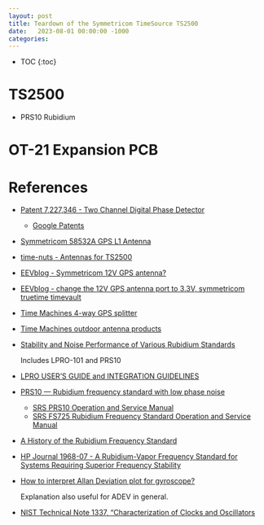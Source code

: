 ```yaml
---
layout: post
title: Teardown of the Symmetricom TimeSource TS2500
date:   2023-08-01 00:00:00 -1000
categories:
---
```


* TOC
{:toc}


# TS2500

* PRS10 Rubidium

# OT-21 Expansion PCB

# References

* [Patent 7,227,346 - Two Channel Digital Phase Detector](http://ftb.ko4bb.com/manuals/71.198.0.176/Symmetricom_digital_phase_detector_patent_7227346.pdf)

    * [Google Patents](https://patents.google.com/patent/US7227346B1/en?oq=7227346)

* [Symmetricom 58532A GPS L1 Antenna](http://ftb.ko4bb.com/manuals/71.198.0.176/Symmetricom_58532A__GPS_L1_Reference_Antenna_Datasheet.pdf)

* [time-nuts - Antennas for TS2500](https://www.mail-archive.com/time-nuts@febo.com/msg91552.html)

* [EEVblog - Symmetricom 12V GPS antenna?](https://www.eevblog.com/forum/metrology/symmetricom-12v-gps-antenna/)

* [EEVblog - change the 12V GPS antenna port to 3.3V, symmetricom truetime timevault](https://www.eevblog.com/forum/metrology/change-the-12v-gps-antenna-port-to-3-3v-symmetricom-truetime-timevault)

* [Time Machines 4-way GPS splitter](https://timemachinescorp.com/product/4-way-gps-splitter/)

* [Time Machines outdoor antenna products](https://www.timemachinescorp.com/wp-content/uploads/Outdoor-Antenna-Products-2.pdf)


* [Stability and Noise Performance of Various Rubidium Standards](http://www.ke5fx.com/rb.htm)

    Includes LPRO-101 and PRS10

* [LPRO USER’S GUIDE and INTEGRATION GUIDELINES](http://www.ham-radio.com/sbms/LPRO-101.pdf)

* [PRS10 — Rubidium frequency standard with low phase noise](https://www.thinksrs.com/downloads/pdfs/catalog/PRS10c.pdf)

  * [SRS PRS10 Operation and Service Manual](https://www.thinksrs.com/downloads/pdfs/manuals/PRS10m.pdf)
  * [SRS FS725 Rubidium Frequency Standard Operation and Service Manual](https://www.thinksrs.com/downloads/pdfs/manuals/FS725m.pdf)

* [A History of the Rubidium Frequency Standard](https://www.wriley.com/A%20History%20of%20the%20Rubidium%20Frequency%20Standard.pdf)

* [HP Journal 1968-07 - A Rubidium-Vapor Frequency Standard for Systems Requiring Superior Frequency Stability](http://diyhpl.us/~nmz787/hp_journal/www.hpl.hp.com/hpjournal/pdfs/IssuePDFs/1968-07.pdf)

* [How to interpret Allan Deviation plot for gyroscope?](https://dsp.stackexchange.com/questions/53970/how-to-interpret-allan-deviation-plot-for-gyroscope)

    Explanation also useful for ADEV in general.

* [NIST Technical Note 1337, “Characterization of Clocks and Oscillators](https://tf.nist.gov/general/pdf/868.pdf)

